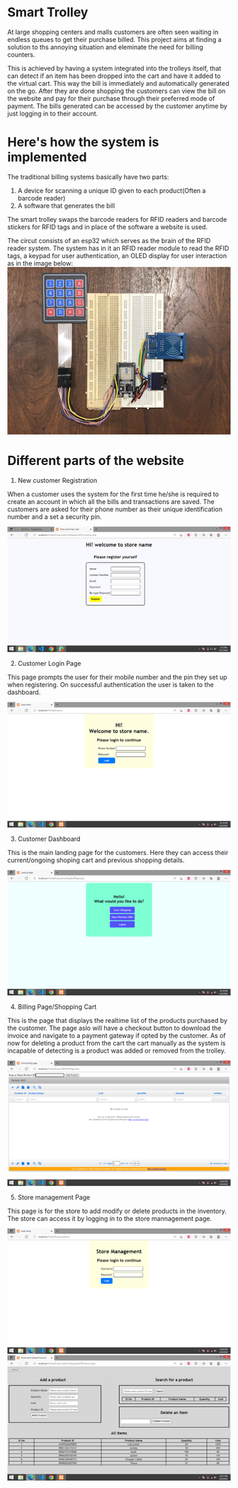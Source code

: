 # Smart Trolley
 At large shopping centers and malls customers are often seen waiting in endless queues to get their purchase billed. This project aims at finding a solution to ths annoying situation and eleminate the need for billing counters.

This is achieved by having a system integrated into the trolleys itself, that can detect if an item has been dropped into the cart and have it added to the virtual cart. This way the bill is immediately and automatically generated on the go. After they are done shopping the customers can view the bill on the website and pay for their purchase through their preferred mode of payment. The bills generated can be accessed by the customer anytime by just logging in to their account.

# Here's how the system is implemented

The traditional billing systems basically have two parts:
1. A device for scanning a unique ID given to each product(Often a barcode reader)
2. A software that generates the bill

The smart trolley swaps the barcode readers for RFID readers and barcode stickers for RFID tags and in place of the software a website is used.

The circut consists of an esp32 which serves as the brain of the RFID reader system. The system has in it an RFID reader module to read the RFID tags, a keypad for user authentication, an OLED display for user interaction as in the image below:
![Reader Circuit](Images/Circuit.jpeg)


# Different parts of the website

1. New customer Registration

When a customer uses the system for the first time he/she is required to create an account in which all the bills and transactions are saved. The customers are asked for their phone number as their unique identification number and a set a security pin.

![Create User Page](Images/Register%20New%20Customer.png)

2. Customer Login Page

This page prompts the user for their mobile number and the pin they set up when registering. On successful authentication the user is taken to the dashboard.

![Customer Login](Images/Customer%20Login.png)

3. Customer Dashboard

This is the main landing page for the customers. Here they can access their current/ongoing shoping cart and previous shopping details.

![Dashboard Image](Images/Customer%20Dashboard.png)

4. Billing Page/Shopping Cart

This is the page that displays the realtime list of the products purchased by the customer. The page aslo will have a checkout button to download the invoice and navigate to a payment gateway if opted by the customer. As of now for deleting a product from the cart the cart manually as the system is incapable of detecting is a product was added or removed from the trolley.

![Billing Page](Images/Billing%20Page.png)

5. Store management Page

This page is for the store to add modify or delete products in the inventory. The store can access it by logging in to the store mannagement page. 

![Store login](Images/Store%20management%20Login.png)
![Store management page](Images/Store%20Inventory%20Management.png)